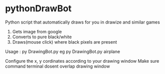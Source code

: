 # pythonDrawBot
Python script that automatically draws  for you in drawize and similar games

1. Gets image from google
2. Converts to pure black/white
3. Draws(mouse click) where black pixels are present

Usage : py DrawingBot.py <thing to draw> 
     eg py DrawingBot.py airplane


Configure the x, y cordinates according to your drawing window
Make sure command terminal dosent overlap drawing window

